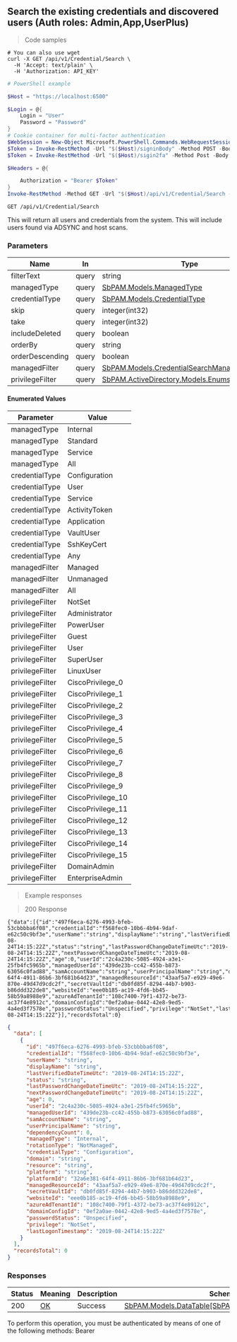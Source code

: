 
## Search the existing credentials and discovered users (Auth roles: Admin,App,UserPlus)

<a id="opIdSearchAsync"></a>

> Code samples

```shell
# You can also use wget
curl -X GET /api/v1/Credential/Search \
  -H 'Accept: text/plain' \
  -H 'Authorization: API_KEY'

```

```powershell
# PowerShell example

$Host = "https://localhost:6500"

$Login = @{
    Login = "User"
    Password = "Password"
}
# Cookie container for multi-factor authentication
$WebSession = New-Object Microsoft.PowerShell.Commands.WebRequestSession
$Token = Invoke-RestMethod -Url "$($Host)/signinBody" -Method POST -Body (ConvertTo-Json $Login) -WebRequestSession $WebSession
$Token = Invoke-RestMethod -Url "$($Host)/sigin2fa" -Method Post -Body $MfaCode -Headers @{Authorization: "Bearer $Token"} -WebRequestSession $WebSession

$Headers = @{

    Authorization = "Bearer $Token"
}
Invoke-RestMethod -Method GET -Url "$($Host)/api/v1/Credential/Search -Headers $Headers
```

`GET /api/v1/Credential/Search`

This will return all users and credentials from the system.
This will include users found via ADSYNC and host scans.

<h3 id="search-the-existing-credentials-and-discovered-users-(auth-roles:-admin,app,userplus)-parameters">Parameters</h3>

|Name|In|Type|Required|Description|
|---|---|---|---|---|
|filterText|query|string|false|none|
|managedType|query|[SbPAM.Models.ManagedType](../Models/sbpam.models.managedtype.md)|false|none|
|credentialType|query|[SbPAM.Models.CredentialType](../Models/sbpam.models.credentialtype.md)|false|none|
|skip|query|integer(int32)|false|none|
|take|query|integer(int32)|false|none|
|includeDeleted|query|boolean|false|none|
|orderBy|query|string|false|none|
|orderDescending|query|boolean|false|none|
|managedFilter|query|[SbPAM.Models.CredentialSearchManagedFilter](../Models/sbpam.models.credentialsearchmanagedfilter.md)|false|none|
|privilegeFilter|query|[SbPAM.ActiveDirectory.Models.Enums.UserPrivilege](../Models/sbpam.activedirectory.models.enums.userprivilege.md)|false|none|

#### Enumerated Values

|Parameter|Value|
|---|---|
|managedType|Internal|
|managedType|Standard|
|managedType|Service|
|managedType|All|
|credentialType|Configuration|
|credentialType|User|
|credentialType|Service|
|credentialType|ActivityToken|
|credentialType|Application|
|credentialType|VaultUser|
|credentialType|SshKeyCert|
|credentialType|Any|
|managedFilter|Managed|
|managedFilter|Unmanaged|
|managedFilter|All|
|privilegeFilter|NotSet|
|privilegeFilter|Administrator|
|privilegeFilter|PowerUser|
|privilegeFilter|Guest|
|privilegeFilter|User|
|privilegeFilter|SuperUser|
|privilegeFilter|LinuxUser|
|privilegeFilter|CiscoPrivilege_0|
|privilegeFilter|CiscoPrivilege_1|
|privilegeFilter|CiscoPrivilege_2|
|privilegeFilter|CiscoPrivilege_3|
|privilegeFilter|CiscoPrivilege_4|
|privilegeFilter|CiscoPrivilege_5|
|privilegeFilter|CiscoPrivilege_6|
|privilegeFilter|CiscoPrivilege_7|
|privilegeFilter|CiscoPrivilege_8|
|privilegeFilter|CiscoPrivilege_9|
|privilegeFilter|CiscoPrivilege_10|
|privilegeFilter|CiscoPrivilege_11|
|privilegeFilter|CiscoPrivilege_12|
|privilegeFilter|CiscoPrivilege_13|
|privilegeFilter|CiscoPrivilege_14|
|privilegeFilter|CiscoPrivilege_15|
|privilegeFilter|DomainAdmin|
|privilegeFilter|EnterpriseAdmin|

> Example responses

> 200 Response

```
{"data":[{"id":"497f6eca-6276-4993-bfeb-53cbbbba6f08","credentialId":"f568fec0-10b6-4b94-9daf-e62c50c9bf3e","userName":"string","displayName":"string","lastVerifiedDateTimeUtc":"2019-08-24T14:15:22Z","status":"string","lastPasswordChangeDateTimeUtc":"2019-08-24T14:15:22Z","nextPasswordChangeDateTimeUtc":"2019-08-24T14:15:22Z","age":0,"userId":"2c4a230c-5085-4924-a3e1-25fb4fc5965b","managedUserId":"439de23b-cc42-455b-b873-63056c0fad88","samAccountName":"string","userPrincipalName":"string","dependencyCount":0,"managedType":"Internal","rotationType":"NotManaged","credentialType":"Configuration","domain":"string","resource":"string","platform":"string","platformId":"32a6e381-64f4-4911-86b6-3bf681b64d23","managedResourceId":"43aaf5a7-e929-49e6-870e-49d47d9cdc2f","secretVaultId":"db0fd85f-8294-44b7-b903-b86ddd322de8","websiteId":"eee0b185-ac19-4fd6-bb45-58b59a8988e9","azureAdTenantId":"108c7400-79f1-4372-be73-ac37f4e8912c","domainConfigId":"0ef2a0ae-0442-42e8-9ed5-4a4ed3f7578e","passwordStatus":"Unspecified","privilege":"NotSet","lastLogonTimestamp":"2019-08-24T14:15:22Z"}],"recordsTotal":0}
```

```json
{
  "data": [
    {
      "id": "497f6eca-6276-4993-bfeb-53cbbbba6f08",
      "credentialId": "f568fec0-10b6-4b94-9daf-e62c50c9bf3e",
      "userName": "string",
      "displayName": "string",
      "lastVerifiedDateTimeUtc": "2019-08-24T14:15:22Z",
      "status": "string",
      "lastPasswordChangeDateTimeUtc": "2019-08-24T14:15:22Z",
      "nextPasswordChangeDateTimeUtc": "2019-08-24T14:15:22Z",
      "age": 0,
      "userId": "2c4a230c-5085-4924-a3e1-25fb4fc5965b",
      "managedUserId": "439de23b-cc42-455b-b873-63056c0fad88",
      "samAccountName": "string",
      "userPrincipalName": "string",
      "dependencyCount": 0,
      "managedType": "Internal",
      "rotationType": "NotManaged",
      "credentialType": "Configuration",
      "domain": "string",
      "resource": "string",
      "platform": "string",
      "platformId": "32a6e381-64f4-4911-86b6-3bf681b64d23",
      "managedResourceId": "43aaf5a7-e929-49e6-870e-49d47d9cdc2f",
      "secretVaultId": "db0fd85f-8294-44b7-b903-b86ddd322de8",
      "websiteId": "eee0b185-ac19-4fd6-bb45-58b59a8988e9",
      "azureAdTenantId": "108c7400-79f1-4372-be73-ac37f4e8912c",
      "domainConfigId": "0ef2a0ae-0442-42e8-9ed5-4a4ed3f7578e",
      "passwordStatus": "Unspecified",
      "privilege": "NotSet",
      "lastLogonTimestamp": "2019-08-24T14:15:22Z"
    }
  ],
  "recordsTotal": 0
}
```

<h3 id="search-the-existing-credentials-and-discovered-users-(auth-roles:-admin,app,userplus)-responses">Responses</h3>

|Status|Meaning|Description|Schema|
|---|---|---|---|
|200|[OK](https://tools.ietf.org/html/rfc7231#section-6.3.1)|Success|[SbPAM.Models.DataTable[SbPAM.Models.CredentialResult]](../Models/sbpam.models.datatable_sbpam.models.credentialresult.md)|

<aside class="warning">
To perform this operation, you must be authenticated by means of one of the following methods:
Bearer
</aside>


